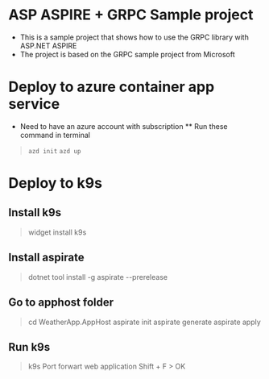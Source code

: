 # ASP ASPIRE + GRPC Sample project
* This is a sample project that shows how to use the GRPC library with ASP.NET ASPIRE
* The project is based on the GRPC sample project from Microsoft
# Deploy to azure container app service
 * Need to have an azure account with subscription
 ** Run these command in terminal	
>`azd init`
`azd up`



# Deploy to k9s
## Install k9s

> widget install k9s

## Install aspirate 
>dotnet tool install -g aspirate --prerelease

## Go to apphost folder

>cd WeatherApp.AppHost
aspirate init
aspirate generate
aspirate apply

## Run k9s
 > k9s
 > Port forwart web application
 >Shift + F > OK





